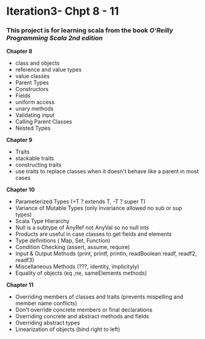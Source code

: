 # Iteration3- Chpt 8 - 11
### This project is for learning scala from the book _O'Reilly Programming Scala 2nd edition_
**Chapter 8**
  - class and objects
  - reference and value types
  - value classes
  - Parent Types
  - Constructors
  - Fields
  - uniform access
  - unary methods 
  - Validating input
  - Calling Parent Classes
  - Nested Types
  
 **Chapter 9**
  - Traits
  - stackable traits
  - constructing traits
  - use traits to replace classes when it doesn't behave like a parent in most cases
  
  **Chapter 10**
  - Parameterized Types (+T ? extends T, -T ? super T)
  - Variance of Mutable Types (only invariance allowed no sub or sup types)
  - Scala Type Hierarchy
  - Null is a subtype of AnyRef not AnyVal so no null ints
  - Products are useful in case classes to get fields and elements
  - Type definitions ( Map, Set, Function)
  - Condition Checking (assert, assume, require)
  - Input & Output Methods (print, printf, println, readBoolean readf, readf2, readf3)
  - Miscellaneous Methods (???, identity, implicityly)
  - Equality of objects (eq ,ne, sameElements methods)
    
**Chapter 11**
  - Overriding members of classes and traits (prevents mispelling and member name conflicts)
  - Don't override concrete members or final declarations
  - Overriding concrete and abstract methods and fields
  - Overriding abstract types
  - Linearization of objects (bind right to left)
  

